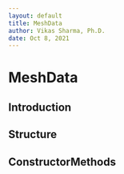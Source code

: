 ```yaml
---
layout: default
title: MeshData
author: Vikas Sharma, Ph.D.
date: Oct 8, 2021
---
```


# MeshData

## Introduction

## Structure

## ConstructorMethods
